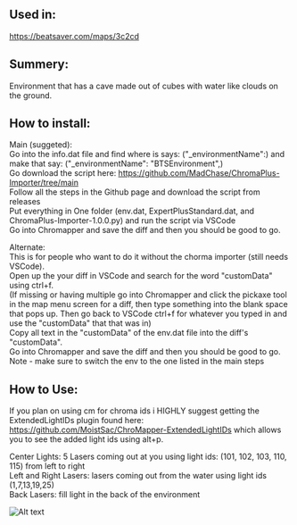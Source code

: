 ## Used in:  
https://beatsaver.com/maps/3c2cd

## Summery:  
Environment that has a cave made out of cubes with water like clouds on the ground.

## How to install:
Main (suggeted):  
Go into the info.dat file and find where is says: ("_environmentName":) and make that say: ("_environmentName": "BTSEnvironment",)  
Go download the script here: https://github.com/MadChase/ChromaPlus-Importer/tree/main  
Follow all the steps in the Github page and download the script from releases  
Put everything in One folder (env.dat, ExpertPlusStandard.dat, and ChromaPlus-Importer-1.0.0.py) and run the script via VSCode   
Go into Chromapper and save the diff and then you should be good to go.

Alternate:    
This is for people who want to do it without the chorma importer (still needs VSCode).    
Open up the your diff in VSCode and search for the word "customData" using ctrl+f.   
(If missing or having multiple go into Chromapper and click the pickaxe tool in the map menu screen for a diff, then type something into the blank space that pops up. Then go back to VSCode ctrl+f for whatever you typed in and use the "customData" that that was in)    
Copy all text in the "customData" of the env.dat file into the diff's "customData".    
Go into Chromapper and save the diff and then you should be good to go.      
Note - make sure to switch the env to the one listed in the main steps


## How to Use:  
If you plan on using cm for chroma ids i HIGHLY suggest getting the ExtendedLightIDs plugin found here: https://github.com/MoistSac/ChroMapper-ExtendedLightIDs which allows you to see the added light ids using alt+p.   

Center Lights: 5 Lasers coming out at you using light ids: (101, 102, 103, 110, 115) from left to right  
Left and Right Lasers: lasers coming out from the water using light ids (1,7,13,19,25)  
Back Lasers: fill light in the back of the environment


![Alt text](PIC.png)
